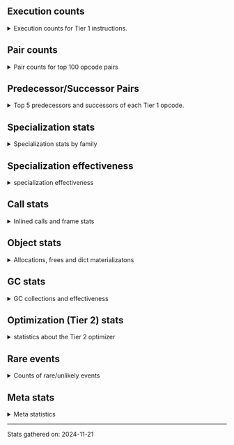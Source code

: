 ## Execution counts

<details>
<summary> Execution counts for Tier 1 instructions. </summary>


The "miss ratio" column shows the percentage of times the instruction
executed that it deoptimized. When this happens, the base unspecialized
instruction is not counted.

<table>
<thead>
<tr>
<th align="left">Name</th>
<th align="right">Base Count</th>
<th align="right">Head Count</th>
<th align="right">Change</th>
</tr>
</thead>
<tbody>
<tr>
<td align="left">BINARY_OP_ADD_INT</td>
<td align="right">19,200</td>
<td align="right">76,800</td>
<td align="right">300.0%</td>
</tr>
<tr>
<td align="left">JUMP_BACKWARD</td>
<td align="right">80,700</td>
<td align="right">194,620</td>
<td align="right">141.2%</td>
</tr>
<tr>
<td align="left">FOR_ITER</td>
<td align="right">288,180</td>
<td align="right">402,080</td>
<td align="right">39.5%</td>
</tr>
<tr>
<td align="left">JUMP_FORWARD</td>
<td align="right">2,476,860</td>
<td align="right">2,635,260</td>
<td align="right">6.4%</td>
</tr>
<tr>
<td align="left">CALL_METHOD_DESCRIPTOR_O</td>
<td align="right">5,529,680</td>
<td align="right">5,847,660</td>
<td align="right">5.8%</td>
</tr>
<tr>
<td align="left">CALL_BOUND_METHOD_EXACT_ARGS</td>
<td align="right">5,587,220</td>
<td align="right">5,905,200</td>
<td align="right">5.7%</td>
</tr>
<tr>
<td align="left">EXTENDED_ARG</td>
<td align="right">2,208,000</td>
<td align="right">2,308,800</td>
<td align="right">4.6%</td>
</tr>
<tr>
<td align="left">CALL_METHOD_DESCRIPTOR_FAST_WITH_KEYWORDS</td>
<td align="right">2,227,200</td>
<td align="right">2,328,000</td>
<td align="right">4.5%</td>
</tr>
<tr>
<td align="left">STORE_SUBSCR_DICT</td>
<td align="right">2,438,400</td>
<td align="right">2,539,200</td>
<td align="right">4.1%</td>
</tr>
<tr>
<td align="left">TO_BOOL_INT</td>
<td align="right">2,438,400</td>
<td align="right">2,539,200</td>
<td align="right">4.1%</td>
</tr>
<tr>
<td align="left">BUILD_TUPLE</td>
<td align="right">2,457,780</td>
<td align="right">2,558,580</td>
<td align="right">4.1%</td>
</tr>
<tr>
<td align="left">CALL_LEN</td>
<td align="right">4,992,000</td>
<td align="right">5,193,600</td>
<td align="right">4.0%</td>
</tr>
<tr>
<td align="left">CONTAINS_OP_DICT</td>
<td align="right">2,496,000</td>
<td align="right">2,596,800</td>
<td align="right">4.0%</td>
</tr>
<tr>
<td align="left">BINARY_OP</td>
<td align="right">5,070,300</td>
<td align="right">5,271,980</td>
<td align="right">4.0%</td>
</tr>
<tr>
<td align="left">TO_BOOL_ALWAYS_TRUE</td>
<td align="right">8,506,780</td>
<td align="right">8,824,480</td>
<td align="right">3.7%</td>
</tr>
<tr>
<td align="left">LOAD_ATTR_METHOD_LAZY_DICT</td>
<td align="right">8,620,820</td>
<td align="right">8,938,800</td>
<td align="right">3.7%</td>
</tr>
<tr>
<td align="left">LOAD_CONST</td>
<td align="right">5,529,740</td>
<td align="right">5,731,340</td>
<td align="right">3.6%</td>
</tr>
<tr>
<td align="left">LOAD_SMALL_INT</td>
<td align="right">8,716,860</td>
<td align="right">9,019,260</td>
<td align="right">3.5%</td>
</tr>
<tr>
<td align="left">LOAD_ATTR_INSTANCE_VALUE</td>
<td align="right">46,560,300</td>
<td align="right">48,103,460</td>
<td align="right">3.3%</td>
</tr>
<tr>
<td align="left">POP_TOP</td>
<td align="right">22,272,320</td>
<td align="right">22,928,780</td>
<td align="right">2.9%</td>
</tr>
<tr>
<td align="left">LOAD_GLOBAL_MODULE</td>
<td align="right">14,784,520</td>
<td align="right">15,203,300</td>
<td align="right">2.8%</td>
</tr>
<tr>
<td align="left">CALL_PY_EXACT_ARGS</td>
<td align="right">11,013,360</td>
<td align="right">11,317,440</td>
<td align="right">2.8%</td>
</tr>
<tr>
<td align="left">LOAD_FAST_LOAD_FAST</td>
<td align="right">5,760,300</td>
<td align="right">5,918,700</td>
<td align="right">2.7%</td>
</tr>
<tr>
<td align="left">RESUME_CHECK</td>
<td align="right">22,579,660</td>
<td align="right">23,200,040</td>
<td align="right">2.7%</td>
</tr>
<tr>
<td align="left">COMPARE_OP_INT</td>
<td align="right">11,653,700</td>
<td align="right">11,956,100</td>
<td align="right">2.6%</td>
</tr>
<tr>
<td align="left">CALL_BUILTIN_O</td>
<td align="right">8,006,400</td>
<td align="right">8,208,000</td>
<td align="right">2.5%</td>
</tr>
<tr>
<td align="left">LOAD_CONST_IMMORTAL</td>
<td align="right">22,330,240</td>
<td align="right">22,867,840</td>
<td align="right">2.4%</td>
</tr>
<tr>
<td align="left">POP_JUMP_IF_FALSE</td>
<td align="right">34,310,520</td>
<td align="right">35,132,500</td>
<td align="right">2.4%</td>
</tr>
<tr>
<td align="left">RETURN_VALUE</td>
<td align="right">27,706,060</td>
<td align="right">28,326,440</td>
<td align="right">2.2%</td>
</tr>
<tr>
<td align="left">LOAD_FAST</td>
<td align="right">137,916,000</td>
<td align="right">141,002,320</td>
<td align="right">2.2%</td>
</tr>
<tr>
<td align="left">PUSH_NULL</td>
<td align="right">6,106,020</td>
<td align="right">6,222,400</td>
<td align="right">1.9%</td>
</tr>
<tr>
<td align="left">LOAD_ATTR_METHOD_WITH_VALUES</td>
<td align="right">11,174,520</td>
<td align="right">11,376,120</td>
<td align="right">1.8%</td>
</tr>
<tr>
<td align="left">CALL_BUILTIN_FAST</td>
<td align="right">5,798,420</td>
<td align="right">5,899,220</td>
<td align="right">1.7%</td>
</tr>
<tr>
<td align="left">POP_JUMP_IF_TRUE</td>
<td align="right">5,798,460</td>
<td align="right">5,899,260</td>
<td align="right">1.7%</td>
</tr>
<tr>
<td align="left">LOAD_GLOBAL_BUILTIN</td>
<td align="right">24,576,060</td>
<td align="right">24,979,260</td>
<td align="right">1.6%</td>
</tr>
<tr>
<td align="left">STORE_FAST</td>
<td align="right">27,921,480</td>
<td align="right">28,281,480</td>
<td align="right">1.3%</td>
</tr>
<tr>
<td align="left">LOAD_ATTR_METHOD_NO_DICT</td>
<td align="right">8,006,520</td>
<td align="right">8,107,320</td>
<td align="right">1.3%</td>
</tr>
<tr>
<td align="left">TO_BOOL_BOOL</td>
<td align="right">8,985,680</td>
<td align="right">9,086,480</td>
<td align="right">1.1%</td>
</tr>
<tr>
<td align="left">ENTER_EXECUTOR</td>
<td align="right">2,745,600</td>
<td align="right">2,766,080</td>
<td align="right">0.7%</td>
</tr>
<tr>
<td align="left">TO_BOOL_NONE</td>
<td align="right">58,440</td>
<td align="right">58,800</td>
<td align="right">0.6%</td>
</tr>
<tr>
<td align="left">POP_JUMP_IF_NONE</td>
<td align="right">8,640,000</td>
<td align="right">8,640,000</td>
<td align="right">0.0%</td>
</tr>
<tr>
<td align="left">LOAD_ATTR_NONDESCRIPTOR_WITH_VALUES</td>
<td align="right">5,894,400</td>
<td align="right">5,894,400</td>
<td align="right">0.0%</td>
</tr>
<tr>
<td align="left">IS_OP</td>
<td align="right">5,702,460</td>
<td align="right">5,702,460</td>
<td align="right">0.0%</td>
</tr>
<tr>
<td align="left">CALL_METHOD_DESCRIPTOR_FAST</td>
<td align="right">5,664,000</td>
<td align="right">5,664,000</td>
<td align="right">0.0%</td>
</tr>
<tr>
<td align="left">CALL_METHOD_DESCRIPTOR_NOARGS</td>
<td align="right">3,129,660</td>
<td align="right">3,129,660</td>
<td align="right">0.0%</td>
</tr>
<tr>
<td align="left">CALL_PY_GENERAL</td>
<td align="right">3,033,660</td>
<td align="right">3,033,660</td>
<td align="right">0.0%</td>
</tr>
<tr>
<td align="left">CALL_TYPE_1</td>
<td align="right">2,841,600</td>
<td align="right">2,841,600</td>
<td align="right">0.0%</td>
</tr>
<tr>
<td align="left">NOP</td>
<td align="right">2,803,260</td>
<td align="right">2,803,260</td>
<td align="right">0.0%</td>
</tr>
<tr>
<td align="left">CALL_BOUND_METHOD_GENERAL</td>
<td align="right">2,764,800</td>
<td align="right">2,764,800</td>
<td align="right">0.0%</td>
</tr>
<tr>
<td align="left">STORE_ATTR_INSTANCE_VALUE</td>
<td align="right">864,000</td>
<td align="right">864,000</td>
<td align="right">0.0%</td>
</tr>
<tr>
<td align="left">LOAD_ATTR</td>
<td align="right">403,960</td>
<td align="right">403,960</td>
<td align="right">0.0%</td>
</tr>
<tr>
<td align="left">CALL_NON_PY_GENERAL</td>
<td align="right">365,100</td>
<td align="right">365,100</td>
<td align="right">0.0%</td>
</tr>
<tr>
<td align="left">GET_ITER</td>
<td align="right">327,420</td>
<td align="right">327,420</td>
<td align="right">0.0%</td>
</tr>
<tr>
<td align="left">COMPARE_OP</td>
<td align="right">299,160</td>
<td align="right">299,160</td>
<td align="right">0.0%</td>
</tr>
<tr>
<td align="left">COPY</td>
<td align="right">249,600</td>
<td align="right">249,600</td>
<td align="right">0.0%</td>
</tr>
<tr>
<td align="left">LOAD_ATTR_MODULE</td>
<td align="right">192,300</td>
<td align="right">192,300</td>
<td align="right">0.0%</td>
</tr>
<tr>
<td align="left">STORE_FAST_STORE_FAST</td>
<td align="right">192,060</td>
<td align="right">192,060</td>
<td align="right">0.0%</td>
</tr>
<tr>
<td align="left">UNPACK_SEQUENCE_TWO_TUPLE</td>
<td align="right">192,060</td>
<td align="right">192,060</td>
<td align="right">0.0%</td>
</tr>
<tr>
<td align="left">SWAP</td>
<td align="right">192,000</td>
<td align="right">192,000</td>
<td align="right">0.0%</td>
</tr>
<tr>
<td align="left">CALL_BUILTIN_CLASS</td>
<td align="right">153,660</td>
<td align="right">153,660</td>
<td align="right">0.0%</td>
</tr>
<tr>
<td align="left">POP_JUMP_IF_NOT_NONE</td>
<td align="right">115,260</td>
<td align="right">115,260</td>
<td align="right">0.0%</td>
</tr>
<tr>
<td align="left">CALL_ISINSTANCE</td>
<td align="right">115,200</td>
<td align="right">115,200</td>
<td align="right">0.0%</td>
</tr>
<tr>
<td align="left">CALL_KW_NON_PY</td>
<td align="right">96,000</td>
<td align="right">96,000</td>
<td align="right">0.0%</td>
</tr>
<tr>
<td align="left">FOR_ITER_TUPLE</td>
<td align="right">80,640</td>
<td align="right">80,640</td>
<td align="right">0.0%</td>
</tr>
<tr>
<td align="left">BINARY_SUBSCR_TUPLE_INT</td>
<td align="right">76,860</td>
<td align="right">76,860</td>
<td align="right">0.0%</td>
</tr>
<tr>
<td align="left">INTERPRETER_EXIT</td>
<td align="right">76,800</td>
<td align="right">76,800</td>
<td align="right">0.0%</td>
</tr>
<tr>
<td align="left">BUILD_MAP</td>
<td align="right">76,800</td>
<td align="right">76,800</td>
<td align="right">0.0%</td>
</tr>
<tr>
<td align="left">EXIT_INIT_CHECK</td>
<td align="right">57,600</td>
<td align="right">57,600</td>
<td align="right">0.0%</td>
</tr>
<tr>
<td align="left">CALL_ALLOC_AND_ENTER_INIT</td>
<td align="right">57,600</td>
<td align="right">57,600</td>
<td align="right">0.0%</td>
</tr>
<tr>
<td align="left">CALL_KW_PY</td>
<td align="right">57,600</td>
<td align="right">57,600</td>
<td align="right">0.0%</td>
</tr>
<tr>
<td align="left">TO_BOOL</td>
<td align="right">38,540</td>
<td align="right">38,540</td>
<td align="right">0.0%</td>
</tr>
<tr>
<td align="left">BINARY_SUBSCR_LIST_INT</td>
<td align="right">38,400</td>
<td align="right">38,400</td>
<td align="right">0.0%</td>
</tr>
<tr>
<td align="left">COMPARE_OP_STR</td>
<td align="right">38,400</td>
<td align="right">38,400</td>
<td align="right">0.0%</td>
</tr>
<tr>
<td align="left">FOR_ITER_LIST</td>
<td align="right">38,400</td>
<td align="right">38,400</td>
<td align="right">0.0%</td>
</tr>
<tr>
<td align="left">CALL_FUNCTION_EX</td>
<td align="right">19,320</td>
<td align="right">19,320</td>
<td align="right">0.0%</td>
</tr>
<tr>
<td align="left">CONTAINS_OP</td>
<td align="right">19,240</td>
<td align="right">19,240</td>
<td align="right">0.0%</td>
</tr>
<tr>
<td align="left">BINARY_SUBSCR_DICT</td>
<td align="right">19,200</td>
<td align="right">19,200</td>
<td align="right">0.0%</td>
</tr>
<tr>
<td align="left">FOR_ITER_RANGE</td>
<td align="right">1,020</td>
<td align="right">1,020</td>
<td align="right">0.0%</td>
</tr>
<tr>
<td align="left">CALL</td>
<td align="right">260</td>
<td align="right">260</td>
<td align="right">0.0%</td>
</tr>
<tr>
<td align="left">LOAD_GLOBAL</td>
<td align="right">180</td>
<td align="right">180</td>
<td align="right">0.0%</td>
</tr>
<tr>
<td align="left">LOAD_DEREF</td>
<td align="right">120</td>
<td align="right">120</td>
<td align="right">0.0%</td>
</tr>
<tr>
<td align="left">MAKE_FUNCTION</td>
<td align="right">60</td>
<td align="right">60</td>
<td align="right">0.0%</td>
</tr>
<tr>
<td align="left">BUILD_LIST</td>
<td align="right">60</td>
<td align="right">60</td>
<td align="right">0.0%</td>
</tr>
<tr>
<td align="left">CALL_INTRINSIC_1</td>
<td align="right">60</td>
<td align="right">60</td>
<td align="right">0.0%</td>
</tr>
<tr>
<td align="left">COPY_FREE_VARS</td>
<td align="right">60</td>
<td align="right">60</td>
<td align="right">0.0%</td>
</tr>
<tr>
<td align="left">LIST_EXTEND</td>
<td align="right">60</td>
<td align="right">60</td>
<td align="right">0.0%</td>
</tr>
<tr>
<td align="left">MAKE_CELL</td>
<td align="right">60</td>
<td align="right">60</td>
<td align="right">0.0%</td>
</tr>
<tr>
<td align="left">SET_FUNCTION_ATTRIBUTE</td>
<td align="right">60</td>
<td align="right">60</td>
<td align="right">0.0%</td>
</tr>
<tr>
<td align="left">STORE_DEREF</td>
<td align="right">60</td>
<td align="right">60</td>
<td align="right">0.0%</td>
</tr>
<tr>
<td align="left">BINARY_OP_SUBTRACT_FLOAT</td>
<td align="right">60</td>
<td align="right">60</td>
<td align="right">0.0%</td>
</tr>
<tr>
<td align="left">BINARY_SUBSCR</td>
<td align="right">20</td>
<td align="right">20</td>
<td align="right">0.0%</td>
</tr>
<tr>
<td align="left">UNPACK_SEQUENCE</td>
<td align="right">20</td>
<td align="right">20</td>
<td align="right">0.0%</td>
</tr>
</tbody>
</table>


</details>

## Pair counts

<details>
<summary> Pair counts for top 100 opcode pairs </summary>


Pairs of specialized operations that deoptimize and are then followed by
the corresponding unspecialized instruction are not counted as pairs.

Not included in comparative output.


</details>

## Predecessor/Successor Pairs

<details>
<summary> Top 5 predecessors and successors of each Tier 1 opcode. </summary>


This does not include the unspecialized instructions that occur after a
specialized instruction deoptimizes.

Not included in comparative output.


</details>

## Specialization stats

<details>
<summary> Specialization stats by family </summary>

### BINARY_OP

<details>
<summary> specialization stats for BINARY_OP family </summary>

<table>
<thead>
<tr>
<th align="left">Kind</th>
<th align="right">Base Count</th>
<th align="right">Base Ratio</th>
<th align="right">Head Count</th>
<th align="right">Head Ratio</th>
<th align="right">Change</th>
</tr>
</thead>
<tbody>
<tr>
<td align="left">
deferred
<details>
<summary>ⓘ</summary>

Lists the number of "deferred" (i.e. not specialized) instructions executed.
</details>
</td>
<td align="right">5,068,820</td>
<td align="right">98.5%</td>
<td align="right">5,270,420</td>
<td align="right">98.5%</td>
<td align="right">4.0%</td>
</tr>
<tr>
<td align="left">
hit
<details>
<summary>ⓘ</summary>

Specialized instructions that complete.
</details>
</td>
<td align="right">76,860</td>
<td align="right">1.5%</td>
<td align="right">76,860</td>
<td align="right">1.4%</td>
<td align="right">0.0%</td>
</tr>
</tbody>
</table>

<table>
<thead>
<tr>
<th align="left">Success</th>
<th align="right">Base Count</th>
<th align="right">Base Ratio</th>
<th align="right">Head Count</th>
<th align="right">Head Ratio</th>
<th align="right">Change</th>
</tr>
</thead>
<tbody>
<tr>
<td align="left">Failure</td>
<td align="right">1,460</td>
<td align="right">100.0%</td>
<td align="right">1,540</td>
<td align="right">100.0%</td>
<td align="right">5.5%</td>
</tr>
<tr>
<td align="left">Success</td>
<td align="right">0</td>
<td align="right">0.0%</td>
<td align="right">0</td>
<td align="right">0.0%</td>
<td align="right"></td>
</tr>
</tbody>
</table>

<table>
<thead>
<tr>
<th align="left">Failure kind</th>
<th align="right">Base Count</th>
<th align="right">Base Ratio</th>
<th align="right">Head Count</th>
<th align="right">Head Ratio</th>
<th align="right">Change</th>
</tr>
</thead>
<tbody>
<tr>
<td align="left">add other</td>
<td align="right">1,420</td>
<td align="right">97.3%</td>
<td align="right">1,500</td>
<td align="right">97.4%</td>
<td align="right">5.6%</td>
</tr>
<tr>
<td align="left">rshift</td>
<td align="right">40</td>
<td align="right">2.7%</td>
<td align="right">40</td>
<td align="right">2.6%</td>
<td align="right">0.0%</td>
</tr>
</tbody>
</table>


</details>

### BINARY_SUBSCR

<details>
<summary> specialization stats for BINARY_SUBSCR family </summary>

<table>
<thead>
<tr>
<th align="left">Kind</th>
<th align="right">Base Count</th>
<th align="right">Base Ratio</th>
<th align="right">Head Count</th>
<th align="right">Head Ratio</th>
<th align="right">Change</th>
</tr>
</thead>
<tbody>
<tr>
<td align="left">
hit
<details>
<summary>ⓘ</summary>

Specialized instructions that complete.
</details>
</td>
<td align="right">1,363,260</td>
<td align="right">100.0%</td>
<td align="right">1,363,260</td>
<td align="right">100.0%</td>
<td align="right">0.0%</td>
</tr>
</tbody>
</table>

<table>
<thead>
<tr>
<th align="left">Success</th>
<th align="right">Base Count</th>
<th align="right">Base Ratio</th>
<th align="right">Head Count</th>
<th align="right">Head Ratio</th>
<th align="right">Change</th>
</tr>
</thead>
<tbody>
<tr>
<td align="left">Success</td>
<td align="right">20</td>
<td align="right">100.0%</td>
<td align="right">20</td>
<td align="right">100.0%</td>
<td align="right">0.0%</td>
</tr>
<tr>
<td align="left">Failure</td>
<td align="right">0</td>
<td align="right">0.0%</td>
<td align="right">0</td>
<td align="right">0.0%</td>
<td align="right"></td>
</tr>
</tbody>
</table>


</details>

### CALL

<details>
<summary> specialization stats for CALL family </summary>

<table>
<thead>
<tr>
<th align="left">Kind</th>
<th align="right">Base Count</th>
<th align="right">Base Ratio</th>
<th align="right">Head Count</th>
<th align="right">Head Ratio</th>
<th align="right">Change</th>
</tr>
</thead>
<tbody>
<tr>
<td align="left">
miss
<details>
<summary>ⓘ</summary>

Specialized instructions that deopt.
</details>
</td>
<td align="right">610,560</td>
<td align="right">0.6%</td>
<td align="right">699,600</td>
<td align="right">0.7%</td>
<td align="right">14.6%</td>
</tr>
<tr>
<td align="left">
hit
<details>
<summary>ⓘ</summary>

Specialized instructions that complete.
</details>
</td>
<td align="right">105,769,380</td>
<td align="right">99.4%</td>
<td align="right">105,682,020</td>
<td align="right">99.3%</td>
<td align="right">-0.1%</td>
</tr>
</tbody>
</table>

<table>
<thead>
<tr>
<th align="left">Success</th>
<th align="right">Base Count</th>
<th align="right">Base Ratio</th>
<th align="right">Head Count</th>
<th align="right">Head Ratio</th>
<th align="right">Change</th>
</tr>
</thead>
<tbody>
<tr>
<td align="left">Success</td>
<td align="right">11,780</td>
<td align="right">100.0%</td>
<td align="right">13,460</td>
<td align="right">100.0%</td>
<td align="right">14.3%</td>
</tr>
<tr>
<td align="left">Failure</td>
<td align="right">0</td>
<td align="right">0.0%</td>
<td align="right">0</td>
<td align="right">0.0%</td>
<td align="right"></td>
</tr>
</tbody>
</table>


</details>

### COMPARE_OP

<details>
<summary> specialization stats for COMPARE_OP family </summary>

<table>
<thead>
<tr>
<th align="left">Kind</th>
<th align="right">Base Count</th>
<th align="right">Base Ratio</th>
<th align="right">Head Count</th>
<th align="right">Head Ratio</th>
<th align="right">Change</th>
</tr>
</thead>
<tbody>
<tr>
<td align="left">
deferred
<details>
<summary>ⓘ</summary>

Lists the number of "deferred" (i.e. not specialized) instructions executed.
</details>
</td>
<td align="right">291,840</td>
<td align="right">1.4%</td>
<td align="right">291,840</td>
<td align="right">1.4%</td>
<td align="right">0.0%</td>
</tr>
<tr>
<td align="left">
hit
<details>
<summary>ⓘ</summary>

Specialized instructions that complete.
</details>
</td>
<td align="right">20,859,360</td>
<td align="right">97.8%</td>
<td align="right">20,859,360</td>
<td align="right">97.8%</td>
<td align="right">0.0%</td>
</tr>
<tr>
<td align="left">
miss
<details>
<summary>ⓘ</summary>

Specialized instructions that deopt.
</details>
</td>
<td align="right">163,920</td>
<td align="right">0.8%</td>
<td align="right">163,920</td>
<td align="right">0.8%</td>
<td align="right">0.0%</td>
</tr>
</tbody>
</table>

<table>
<thead>
<tr>
<th align="left">Success</th>
<th align="right">Base Count</th>
<th align="right">Base Ratio</th>
<th align="right">Head Count</th>
<th align="right">Head Ratio</th>
<th align="right">Change</th>
</tr>
</thead>
<tbody>
<tr>
<td align="left">Success</td>
<td align="right">3,120</td>
<td align="right">29.9%</td>
<td align="right">3,120</td>
<td align="right">29.9%</td>
<td align="right">0.0%</td>
</tr>
<tr>
<td align="left">Failure</td>
<td align="right">7,320</td>
<td align="right">70.1%</td>
<td align="right">7,320</td>
<td align="right">70.1%</td>
<td align="right">0.0%</td>
</tr>
</tbody>
</table>

<table>
<thead>
<tr>
<th align="left">Failure kind</th>
<th align="right">Base Count</th>
<th align="right">Base Ratio</th>
<th align="right">Head Count</th>
<th align="right">Head Ratio</th>
<th align="right">Change</th>
</tr>
</thead>
<tbody>
<tr>
<td align="left">big int</td>
<td align="right">7,320</td>
<td align="right">100.0%</td>
<td align="right">7,320</td>
<td align="right">100.0%</td>
<td align="right">0.0%</td>
</tr>
</tbody>
</table>


</details>

### CONTAINS_OP

<details>
<summary> specialization stats for CONTAINS_OP family </summary>

<table>
<thead>
<tr>
<th align="left">Kind</th>
<th align="right">Base Count</th>
<th align="right">Base Ratio</th>
<th align="right">Head Count</th>
<th align="right">Head Ratio</th>
<th align="right">Change</th>
</tr>
</thead>
<tbody>
<tr>
<td align="left">
deferred
<details>
<summary>ⓘ</summary>

Lists the number of "deferred" (i.e. not specialized) instructions executed.
</details>
</td>
<td align="right">19,200</td>
<td align="right">0.5%</td>
<td align="right">19,200</td>
<td align="right">0.5%</td>
<td align="right">0.0%</td>
</tr>
<tr>
<td align="left">
hit
<details>
<summary>ⓘ</summary>

Specialized instructions that complete.
</details>
</td>
<td align="right">3,840,000</td>
<td align="right">99.5%</td>
<td align="right">3,840,000</td>
<td align="right">99.5%</td>
<td align="right">0.0%</td>
</tr>
</tbody>
</table>

<table>
<thead>
<tr>
<th align="left">Success</th>
<th align="right">Base Count</th>
<th align="right">Base Ratio</th>
<th align="right">Head Count</th>
<th align="right">Head Ratio</th>
<th align="right">Change</th>
</tr>
</thead>
<tbody>
<tr>
<td align="left">Success</td>
<td align="right">0</td>
<td align="right">0.0%</td>
<td align="right">0</td>
<td align="right">0.0%</td>
<td align="right"></td>
</tr>
<tr>
<td align="left">Failure</td>
<td align="right">40</td>
<td align="right">100.0%</td>
<td align="right">40</td>
<td align="right">100.0%</td>
<td align="right">0.0%</td>
</tr>
</tbody>
</table>

<table>
<thead>
<tr>
<th align="left">Failure kind</th>
<th align="right">Base Count</th>
<th align="right">Base Ratio</th>
<th align="right">Head Count</th>
<th align="right">Head Ratio</th>
<th align="right">Change</th>
</tr>
</thead>
<tbody>
<tr>
<td align="left">list</td>
<td align="right">40</td>
<td align="right">100.0%</td>
<td align="right">40</td>
<td align="right">100.0%</td>
<td align="right">0.0%</td>
</tr>
</tbody>
</table>


</details>

### FOR_ITER

<details>
<summary> specialization stats for FOR_ITER family </summary>

<table>
<thead>
<tr>
<th align="left">Kind</th>
<th align="right">Base Count</th>
<th align="right">Base Ratio</th>
<th align="right">Head Count</th>
<th align="right">Head Ratio</th>
<th align="right">Change</th>
</tr>
</thead>
<tbody>
<tr>
<td align="left">
deferred
<details>
<summary>ⓘ</summary>

Lists the number of "deferred" (i.e. not specialized) instructions executed.
</details>
</td>
<td align="right">288,060</td>
<td align="right">70.6%</td>
<td align="right">401,960</td>
<td align="right">77.0%</td>
<td align="right">39.5%</td>
</tr>
<tr>
<td align="left">
hit
<details>
<summary>ⓘ</summary>

Specialized instructions that complete.
</details>
</td>
<td align="right">120,060</td>
<td align="right">29.4%</td>
<td align="right">120,060</td>
<td align="right">23.0%</td>
<td align="right">0.0%</td>
</tr>
</tbody>
</table>

<table>
<thead>
<tr>
<th align="left">Success</th>
<th align="right">Base Count</th>
<th align="right">Base Ratio</th>
<th align="right">Head Count</th>
<th align="right">Head Ratio</th>
<th align="right">Change</th>
</tr>
</thead>
<tbody>
<tr>
<td align="left">Success</td>
<td align="right">0</td>
<td align="right">0.0%</td>
<td align="right">0</td>
<td align="right">0.0%</td>
<td align="right"></td>
</tr>
<tr>
<td align="left">Failure</td>
<td align="right">120</td>
<td align="right">100.0%</td>
<td align="right">120</td>
<td align="right">100.0%</td>
<td align="right">0.0%</td>
</tr>
</tbody>
</table>

<table>
<thead>
<tr>
<th align="left">Failure kind</th>
<th align="right">Base Count</th>
<th align="right">Base Ratio</th>
<th align="right">Head Count</th>
<th align="right">Head Ratio</th>
<th align="right">Change</th>
</tr>
</thead>
<tbody>
<tr>
<td align="left">itertools</td>
<td align="right">80</td>
<td align="right">66.7%</td>
<td align="right">80</td>
<td align="right">66.7%</td>
<td align="right">0.0%</td>
</tr>
<tr>
<td align="left">enumerate</td>
<td align="right">40</td>
<td align="right">33.3%</td>
<td align="right">40</td>
<td align="right">33.3%</td>
<td align="right">0.0%</td>
</tr>
</tbody>
</table>


</details>

### LOAD_ATTR

<details>
<summary> specialization stats for LOAD_ATTR family </summary>

<table>
<thead>
<tr>
<th align="left">Kind</th>
<th align="right">Base Count</th>
<th align="right">Base Ratio</th>
<th align="right">Head Count</th>
<th align="right">Head Ratio</th>
<th align="right">Change</th>
</tr>
</thead>
<tbody>
<tr>
<td align="left">
deferred
<details>
<summary>ⓘ</summary>

Lists the number of "deferred" (i.e. not specialized) instructions executed.
</details>
</td>
<td align="right">403,320</td>
<td align="right">0.3%</td>
<td align="right">403,320</td>
<td align="right">0.3%</td>
<td align="right">0.0%</td>
</tr>
<tr>
<td align="left">
hit
<details>
<summary>ⓘ</summary>

Specialized instructions that complete.
</details>
</td>
<td align="right">144,519,180</td>
<td align="right">99.7%</td>
<td align="right">144,519,180</td>
<td align="right">99.7%</td>
<td align="right">0.0%</td>
</tr>
</tbody>
</table>

<table>
<thead>
<tr>
<th align="left">Success</th>
<th align="right">Base Count</th>
<th align="right">Base Ratio</th>
<th align="right">Head Count</th>
<th align="right">Head Ratio</th>
<th align="right">Change</th>
</tr>
</thead>
<tbody>
<tr>
<td align="left">Success</td>
<td align="right">260</td>
<td align="right">40.6%</td>
<td align="right">260</td>
<td align="right">40.6%</td>
<td align="right">0.0%</td>
</tr>
<tr>
<td align="left">Failure</td>
<td align="right">380</td>
<td align="right">59.4%</td>
<td align="right">380</td>
<td align="right">59.4%</td>
<td align="right">0.0%</td>
</tr>
</tbody>
</table>

<table>
<thead>
<tr>
<th align="left">Failure kind</th>
<th align="right">Base Count</th>
<th align="right">Base Ratio</th>
<th align="right">Head Count</th>
<th align="right">Head Ratio</th>
<th align="right">Change</th>
</tr>
</thead>
<tbody>
<tr>
<td align="left">method</td>
<td align="right">360</td>
<td align="right">94.7%</td>
<td align="right">360</td>
<td align="right">94.7%</td>
<td align="right">0.0%</td>
</tr>
</tbody>
</table>


</details>

### LOAD_GLOBAL

<details>
<summary> specialization stats for LOAD_GLOBAL family </summary>

<table>
<thead>
<tr>
<th align="left">Kind</th>
<th align="right">Base Count</th>
<th align="right">Base Ratio</th>
<th align="right">Head Count</th>
<th align="right">Head Ratio</th>
<th align="right">Change</th>
</tr>
</thead>
<tbody>
<tr>
<td align="left">
hit
<details>
<summary>ⓘ</summary>

Specialized instructions that complete.
</details>
</td>
<td align="right">39,360,580</td>
<td align="right">100.0%</td>
<td align="right">40,182,560</td>
<td align="right">100.0%</td>
<td align="right">2.1%</td>
</tr>
</tbody>
</table>

<table>
<thead>
<tr>
<th align="left">Success</th>
<th align="right">Base Count</th>
<th align="right">Base Ratio</th>
<th align="right">Head Count</th>
<th align="right">Head Ratio</th>
<th align="right">Change</th>
</tr>
</thead>
<tbody>
<tr>
<td align="left">Success</td>
<td align="right">180</td>
<td align="right">100.0%</td>
<td align="right">180</td>
<td align="right">100.0%</td>
<td align="right">0.0%</td>
</tr>
<tr>
<td align="left">Failure</td>
<td align="right">0</td>
<td align="right">0.0%</td>
<td align="right">0</td>
<td align="right">0.0%</td>
<td align="right"></td>
</tr>
</tbody>
</table>


</details>

### STORE_ATTR

<details>
<summary> specialization stats for STORE_ATTR family </summary>

<table>
<thead>
<tr>
<th align="left">Kind</th>
<th align="right">Base Count</th>
<th align="right">Base Ratio</th>
<th align="right">Head Count</th>
<th align="right">Head Ratio</th>
<th align="right">Change</th>
</tr>
</thead>
<tbody>
<tr>
<td align="left">
hit
<details>
<summary>ⓘ</summary>

Specialized instructions that complete.
</details>
</td>
<td align="right">864,000</td>
<td align="right">100.0%</td>
<td align="right">864,000</td>
<td align="right">100.0%</td>
<td align="right">0.0%</td>
</tr>
</tbody>
</table>


</details>

### STORE_SUBSCR

<details>
<summary> specialization stats for STORE_SUBSCR family </summary>

<table>
<thead>
<tr>
<th align="left">Kind</th>
<th align="right">Base Count</th>
<th align="right">Base Ratio</th>
<th align="right">Head Count</th>
<th align="right">Head Ratio</th>
<th align="right">Change</th>
</tr>
</thead>
<tbody>
<tr>
<td align="left">
hit
<details>
<summary>ⓘ</summary>

Specialized instructions that complete.
</details>
</td>
<td align="right">3,782,400</td>
<td align="right">100.0%</td>
<td align="right">3,782,400</td>
<td align="right">100.0%</td>
<td align="right">0.0%</td>
</tr>
</tbody>
</table>


</details>

### TO_BOOL

<details>
<summary> specialization stats for TO_BOOL family </summary>

<table>
<thead>
<tr>
<th align="left">Kind</th>
<th align="right">Base Count</th>
<th align="right">Base Ratio</th>
<th align="right">Head Count</th>
<th align="right">Head Ratio</th>
<th align="right">Change</th>
</tr>
</thead>
<tbody>
<tr>
<td align="left">
miss
<details>
<summary>ⓘ</summary>

Specialized instructions that deopt.
</details>
</td>
<td align="right">106,160</td>
<td align="right">0.5%</td>
<td align="right">110,080</td>
<td align="right">0.5%</td>
<td align="right">3.7%</td>
</tr>
<tr>
<td align="left">
hit
<details>
<summary>ⓘ</summary>

Specialized instructions that complete.
</details>
</td>
<td align="right">21,663,100</td>
<td align="right">99.3%</td>
<td align="right">21,661,340</td>
<td align="right">99.3%</td>
<td align="right">-0.0%</td>
</tr>
<tr>
<td align="left">
deferred
<details>
<summary>ⓘ</summary>

Lists the number of "deferred" (i.e. not specialized) instructions executed.
</details>
</td>
<td align="right">38,460</td>
<td align="right">0.2%</td>
<td align="right">38,460</td>
<td align="right">0.2%</td>
<td align="right">0.0%</td>
</tr>
</tbody>
</table>

<table>
<thead>
<tr>
<th align="left">Success</th>
<th align="right">Base Count</th>
<th align="right">Base Ratio</th>
<th align="right">Head Count</th>
<th align="right">Head Ratio</th>
<th align="right">Change</th>
</tr>
</thead>
<tbody>
<tr>
<td align="left">Success</td>
<td align="right">2,020</td>
<td align="right">97.1%</td>
<td align="right">2,100</td>
<td align="right">97.2%</td>
<td align="right">4.0%</td>
</tr>
<tr>
<td align="left">Failure</td>
<td align="right">60</td>
<td align="right">2.9%</td>
<td align="right">60</td>
<td align="right">2.8%</td>
<td align="right">0.0%</td>
</tr>
</tbody>
</table>

<table>
<thead>
<tr>
<th align="left">Failure kind</th>
<th align="right">Base Count</th>
<th align="right">Base Ratio</th>
<th align="right">Head Count</th>
<th align="right">Head Ratio</th>
<th align="right">Change</th>
</tr>
</thead>
<tbody>
<tr>
<td align="left">tuple</td>
<td align="right">40</td>
<td align="right">66.7%</td>
<td align="right">40</td>
<td align="right">66.7%</td>
<td align="right">0.0%</td>
</tr>
<tr>
<td align="left">sequence</td>
<td align="right">20</td>
<td align="right">33.3%</td>
<td align="right">20</td>
<td align="right">33.3%</td>
<td align="right">0.0%</td>
</tr>
</tbody>
</table>


</details>

### UNPACK_SEQUENCE

<details>
<summary> specialization stats for UNPACK_SEQUENCE family </summary>

<table>
<thead>
<tr>
<th align="left">Kind</th>
<th align="right">Base Count</th>
<th align="right">Base Ratio</th>
<th align="right">Head Count</th>
<th align="right">Head Ratio</th>
<th align="right">Change</th>
</tr>
</thead>
<tbody>
<tr>
<td align="left">
hit
<details>
<summary>ⓘ</summary>

Specialized instructions that complete.
</details>
</td>
<td align="right">3,168,060</td>
<td align="right">100.0%</td>
<td align="right">3,168,060</td>
<td align="right">100.0%</td>
<td align="right">0.0%</td>
</tr>
</tbody>
</table>

<table>
<thead>
<tr>
<th align="left">Success</th>
<th align="right">Base Count</th>
<th align="right">Base Ratio</th>
<th align="right">Head Count</th>
<th align="right">Head Ratio</th>
<th align="right">Change</th>
</tr>
</thead>
<tbody>
<tr>
<td align="left">Success</td>
<td align="right">20</td>
<td align="right">100.0%</td>
<td align="right">20</td>
<td align="right">100.0%</td>
<td align="right">0.0%</td>
</tr>
<tr>
<td align="left">Failure</td>
<td align="right">0</td>
<td align="right">0.0%</td>
<td align="right">0</td>
<td align="right">0.0%</td>
<td align="right"></td>
</tr>
</tbody>
</table>


</details>


</details>

## Specialization effectiveness

<details>
<summary> specialization effectiveness </summary>


All entries are execution counts. Should add up to the total number of
Tier 1 instructions executed.

<table>
<thead>
<tr>
<th align="left">Instructions</th>
<th align="right">Base Count</th>
<th align="right">Base Ratio</th>
<th align="right">Head Count</th>
<th align="right">Head Ratio</th>
<th align="right">Change</th>
</tr>
</thead>
<tbody>
<tr>
<td align="left">
Specialized misses
<details>
<summary>ⓘ</summary>

Specialized instructions, e.g. `LOAD_ATTR_MODULE` that deopt.
</details>
</td>
<td align="right">880,660</td>
<td align="right">0.2%</td>
<td align="right">973,620</td>
<td align="right">0.2%</td>
<td align="right">10.6%</td>
</tr>
<tr>
<td align="left">
Not specialized
<details>
<summary>ⓘ</summary>

Instructions that could be specialized but aren't, e.g. `LOAD_ATTR`, `BINARY_SLICE`.
</details>
</td>
<td align="right">6,119,860</td>
<td align="right">1.1%</td>
<td align="right">6,435,440</td>
<td align="right">1.1%</td>
<td align="right">5.2%</td>
</tr>
<tr>
<td align="left">
Specialized hits
<details>
<summary>ⓘ</summary>

Specialized instructions, e.g. `LOAD_ATTR_MODULE` that complete.
</details>
</td>
<td align="right">263,217,480</td>
<td align="right">45.3%</td>
<td align="right">269,894,120</td>
<td align="right">45.4%</td>
<td align="right">2.5%</td>
</tr>
<tr>
<td align="left">
Basic
<details>
<summary>ⓘ</summary>

Instructions that are not and cannot be specialized, e.g. `LOAD_FAST`.
</details>
</td>
<td align="right">310,459,880</td>
<td align="right">53.5%</td>
<td align="right">317,379,000</td>
<td align="right">53.4%</td>
<td align="right">2.2%</td>
</tr>
</tbody>
</table>

### Deferred by instruction

<details>
<summary> Breakdown of deferred (not specialized) instruction counts by family </summary>

<table>
<thead>
<tr>
<th align="left">Name</th>
<th align="right">Base Count</th>
<th align="right">Base Ratio</th>
<th align="right">Head Count</th>
<th align="right">Head Ratio</th>
<th align="right">Change</th>
</tr>
</thead>
<tbody>
<tr>
<td align="left">FOR_ITER</td>
<td align="right">288,060</td>
<td align="right">4.7%</td>
<td align="right">401,960</td>
<td align="right">6.3%</td>
<td align="right">39.5%</td>
</tr>
<tr>
<td align="left">BINARY_OP</td>
<td align="right">5,068,820</td>
<td align="right">83.0%</td>
<td align="right">5,270,420</td>
<td align="right">82.0%</td>
<td align="right">4.0%</td>
</tr>
<tr>
<td align="left">LOAD_ATTR</td>
<td align="right">403,320</td>
<td align="right">6.6%</td>
<td align="right">403,320</td>
<td align="right">6.3%</td>
<td align="right">0.0%</td>
</tr>
<tr>
<td align="left">COMPARE_OP</td>
<td align="right">291,840</td>
<td align="right">4.8%</td>
<td align="right">291,840</td>
<td align="right">4.5%</td>
<td align="right">0.0%</td>
</tr>
<tr>
<td align="left">TO_BOOL</td>
<td align="right">38,460</td>
<td align="right">0.6%</td>
<td align="right">38,460</td>
<td align="right">0.6%</td>
<td align="right">0.0%</td>
</tr>
<tr>
<td align="left">CONTAINS_OP</td>
<td align="right">19,200</td>
<td align="right">0.3%</td>
<td align="right">19,200</td>
<td align="right">0.3%</td>
<td align="right">0.0%</td>
</tr>
<tr>
<td align="left">BINARY_SLICE</td>
<td align="right">0</td>
<td align="right">0.0%</td>
<td align="right">0</td>
<td align="right">0.0%</td>
<td align="right"></td>
</tr>
<tr>
<td align="left">STORE_SLICE</td>
<td align="right">0</td>
<td align="right">0.0%</td>
<td align="right">0</td>
<td align="right">0.0%</td>
<td align="right"></td>
</tr>
<tr>
<td align="left">CACHE</td>
<td align="right">0</td>
<td align="right">0.0%</td>
<td align="right">0</td>
<td align="right">0.0%</td>
<td align="right"></td>
</tr>
<tr>
<td align="left">BINARY_SUBSCR</td>
<td align="right">0</td>
<td align="right">0.0%</td>
<td align="right">0</td>
<td align="right">0.0%</td>
<td align="right"></td>
</tr>
</tbody>
</table>


</details>

### Misses by instruction

<details>
<summary> Breakdown of misses (specialized deopts) instruction counts by family </summary>

<table>
<thead>
<tr>
<th align="left">Name</th>
<th align="right">Base Count</th>
<th align="right">Base Ratio</th>
<th align="right">Head Count</th>
<th align="right">Head Ratio</th>
<th align="right">Change</th>
</tr>
</thead>
<tbody>
<tr>
<td align="left">CALL_PY_EXACT_ARGS</td>
<td align="right">610,560</td>
<td align="right">69.3%</td>
<td align="right">699,600</td>
<td align="right">71.9%</td>
<td align="right">14.6%</td>
</tr>
<tr>
<td align="left">TO_BOOL_NONE</td>
<td align="right">53,000</td>
<td align="right">6.0%</td>
<td align="right">55,120</td>
<td align="right">5.7%</td>
<td align="right">4.0%</td>
</tr>
<tr>
<td align="left">TO_BOOL_ALWAYS_TRUE</td>
<td align="right">53,160</td>
<td align="right">6.0%</td>
<td align="right">54,960</td>
<td align="right">5.6%</td>
<td align="right">3.4%</td>
</tr>
<tr>
<td align="left">COMPARE_OP_INT</td>
<td align="right">163,920</td>
<td align="right">18.6%</td>
<td align="right">163,920</td>
<td align="right">16.8%</td>
<td align="right">0.0%</td>
</tr>
<tr>
<td align="left">RESUME</td>
<td align="right">20</td>
<td align="right">0.0%</td>
<td align="right">20</td>
<td align="right">0.0%</td>
<td align="right">0.0%</td>
</tr>
<tr>
<td align="left">RESUME_CHECK</td>
<td align="right">20</td>
<td align="right">0.0%</td>
<td align="right">20</td>
<td align="right">0.0%</td>
<td align="right">0.0%</td>
</tr>
<tr>
<td align="left">CACHE</td>
<td align="right">0</td>
<td align="right">0.0%</td>
<td align="right">0</td>
<td align="right">0.0%</td>
<td align="right"></td>
</tr>
<tr>
<td align="left">EXIT_INIT_CHECK</td>
<td align="right">0</td>
<td align="right">0.0%</td>
<td align="right">0</td>
<td align="right">0.0%</td>
<td align="right"></td>
</tr>
<tr>
<td align="left">GET_ITER</td>
<td align="right">0</td>
<td align="right">0.0%</td>
<td align="right">0</td>
<td align="right">0.0%</td>
<td align="right"></td>
</tr>
<tr>
<td align="left">INTERPRETER_EXIT</td>
<td align="right">0</td>
<td align="right">0.0%</td>
<td align="right">0</td>
<td align="right">0.0%</td>
<td align="right"></td>
</tr>
</tbody>
</table>


</details>


</details>

## Call stats

<details>
<summary> Inlined calls and frame stats </summary>


This shows what fraction of calls to Python functions are inlined (i.e.
not having a call at the C level) and for those that are not, where the
call comes from.  The various categories overlap.

Also includes the count of frame objects created.

<table>
<thead>
<tr>
<th align="left"></th>
<th align="right">Base Count</th>
<th align="right">Base Ratio</th>
<th align="right">Head Count</th>
<th align="right">Head Ratio</th>
<th align="right">Change</th>
</tr>
</thead>
<tbody>
<tr>
<td align="left">Calls to PyEval_EvalDefault</td>
<td align="right">76,860</td>
<td align="right">0.2%</td>
<td align="right">76,860</td>
<td align="right">0.2%</td>
<td align="right">0.0%</td>
</tr>
<tr>
<td align="left">Calls to Python functions inlined</td>
<td align="right">41,472,360</td>
<td align="right">99.8%</td>
<td align="right">41,472,360</td>
<td align="right">99.8%</td>
<td align="right">0.0%</td>
</tr>
<tr>
<td align="left">Calls via PyEval_EvalFrame (total)</td>
<td align="right">76,860</td>
<td align="right">0.2%</td>
<td align="right">76,860</td>
<td align="right">0.2%</td>
<td align="right">0.0%</td>
</tr>
<tr>
<td align="left">Calls via PyEval_EvalFrame (vector)</td>
<td align="right">76,860</td>
<td align="right">0.2%</td>
<td align="right">76,860</td>
<td align="right">0.2%</td>
<td align="right">0.0%</td>
</tr>
<tr>
<td align="left">Calls via PyEval_EvalFrame (generator)</td>
<td align="right">0</td>
<td align="right">0.0%</td>
<td align="right">0</td>
<td align="right">0.0%</td>
<td align="right"></td>
</tr>
<tr>
<td align="left">Calls via PyEval_EvalFrame (legacy)</td>
<td align="right">0</td>
<td align="right">0.0%</td>
<td align="right">0</td>
<td align="right">0.0%</td>
<td align="right"></td>
</tr>
<tr>
<td align="left">Calls via PyEval_EvalFrame (function vectorcall)</td>
<td align="right">76,860</td>
<td align="right">0.2%</td>
<td align="right">76,860</td>
<td align="right">0.2%</td>
<td align="right">0.0%</td>
</tr>
<tr>
<td align="left">Calls via PyEval_EvalFrame (build class)</td>
<td align="right">0</td>
<td align="right">0.0%</td>
<td align="right">0</td>
<td align="right">0.0%</td>
<td align="right"></td>
</tr>
<tr>
<td align="left">Calls via PyEval_EvalFrame (slot)</td>
<td align="right">0</td>
<td align="right">0.0%</td>
<td align="right">0</td>
<td align="right">0.0%</td>
<td align="right"></td>
</tr>
<tr>
<td align="left">Calls via PyEval_EvalFrame (function ex)</td>
<td align="right">60</td>
<td align="right">0.0%</td>
<td align="right">60</td>
<td align="right">0.0%</td>
<td align="right">0.0%</td>
</tr>
<tr>
<td align="left">Calls via PyEval_EvalFrame (api)</td>
<td align="right">0</td>
<td align="right">0.0%</td>
<td align="right">0</td>
<td align="right">0.0%</td>
<td align="right"></td>
</tr>
<tr>
<td align="left">Calls via PyEval_EvalFrame (method)</td>
<td align="right">0</td>
<td align="right">0.0%</td>
<td align="right">0</td>
<td align="right">0.0%</td>
<td align="right"></td>
</tr>
<tr>
<td align="left">Frame objects created</td>
<td align="right">0</td>
<td align="right">0.0%</td>
<td align="right">0</td>
<td align="right">0.0%</td>
<td align="right"></td>
</tr>
<tr>
<td align="left">Frames pushed</td>
<td align="right">41,606,820</td>
<td align="right">100.1%</td>
<td align="right">41,606,820</td>
<td align="right">100.1%</td>
<td align="right">0.0%</td>
</tr>
</tbody>
</table>


</details>

## Object stats

<details>
<summary> Allocations, frees and dict materializatons </summary>


Below, "allocations" means "allocations that are not from a freelist".
Total allocations = "Allocations from freelist" + "Allocations".

"Inline values" is the number of values arrays inlined into objects.

The cache hit/miss numbers are for the MRO cache, split into dunder and
other names.

<table>
<thead>
<tr>
<th align="left"></th>
<th align="right">Base Count</th>
<th align="right">Base Ratio</th>
<th align="right">Head Count</th>
<th align="right">Head Ratio</th>
<th align="right">Change</th>
</tr>
</thead>
<tbody>
<tr>
<td align="left">Method cache dunder misses</td>
<td align="right">3,094</td>
<td align="right"></td>
<td align="right">8,388</td>
<td align="right"></td>
<td align="right">171.1%</td>
</tr>
<tr>
<td align="left">Method cache collisions</td>
<td align="right">25,208</td>
<td align="right"></td>
<td align="right">32,229</td>
<td align="right"></td>
<td align="right">27.9%</td>
</tr>
<tr>
<td align="left">Method cache misses</td>
<td align="right">22,155</td>
<td align="right"></td>
<td align="right">23,908</td>
<td align="right"></td>
<td align="right">7.9%</td>
</tr>
<tr>
<td align="left">Immortal decrefs</td>
<td align="right">77,156,053</td>
<td align="right">10.1%</td>
<td align="right">75,082,967</td>
<td align="right">9.8%</td>
<td align="right">-2.7%</td>
</tr>
<tr>
<td align="left">Mortal increfs</td>
<td align="right">263,026,228</td>
<td align="right">37.9%</td>
<td align="right">256,471,925</td>
<td align="right">37.0%</td>
<td align="right">-2.5%</td>
</tr>
<tr>
<td align="left">Interpreter immortal increfs</td>
<td align="right">66,375,420</td>
<td align="right">9.6%</td>
<td align="right">68,002,620</td>
<td align="right">9.8%</td>
<td align="right">2.5%</td>
</tr>
<tr>
<td align="left">Mortal decrefs</td>
<td align="right">212,164,025</td>
<td align="right">27.8%</td>
<td align="right">207,033,885</td>
<td align="right">27.1%</td>
<td align="right">-2.4%</td>
</tr>
<tr>
<td align="left">Method cache dunder hits</td>
<td align="right">227,306</td>
<td align="right"></td>
<td align="right">222,012</td>
<td align="right"></td>
<td align="right">-2.3%</td>
</tr>
<tr>
<td align="left">Interpreter mortal increfs</td>
<td align="right">272,455,820</td>
<td align="right">39.3%</td>
<td align="right">278,695,680</td>
<td align="right">40.2%</td>
<td align="right">2.3%</td>
</tr>
<tr>
<td align="left">Interpreter immortal decrefs</td>
<td align="right">110,657,220</td>
<td align="right">14.5%</td>
<td align="right">112,762,560</td>
<td align="right">14.8%</td>
<td align="right">1.9%</td>
</tr>
<tr>
<td align="left">Immortal increfs</td>
<td align="right">91,306,890</td>
<td align="right">13.2%</td>
<td align="right">89,689,747</td>
<td align="right">12.9%</td>
<td align="right">-1.8%</td>
</tr>
<tr>
<td align="left">Interpreter mortal decrefs</td>
<td align="right">363,523,820</td>
<td align="right">47.6%</td>
<td align="right">368,339,360</td>
<td align="right">48.3%</td>
<td align="right">1.3%</td>
</tr>
<tr>
<td align="left">Method cache hits</td>
<td align="right">5,028,105</td>
<td align="right"></td>
<td align="right">5,026,352</td>
<td align="right"></td>
<td align="right">-0.0%</td>
</tr>
<tr>
<td align="left">Allocations over 4 kbytes</td>
<td align="right">288,000</td>
<td align="right">0.7%</td>
<td align="right">288,060</td>
<td align="right">0.7%</td>
<td align="right">0.0%</td>
</tr>
<tr>
<td align="left">Allocations to 4 kbytes</td>
<td align="right">115,200</td>
<td align="right">0.3%</td>
<td align="right">115,220</td>
<td align="right">0.3%</td>
<td align="right">0.0%</td>
</tr>
<tr>
<td align="left">Allocations from freelist</td>
<td align="right">6,970,160</td>
<td align="right">17.2%</td>
<td align="right">6,970,140</td>
<td align="right">17.2%</td>
<td align="right">-0.0%</td>
</tr>
<tr>
<td align="left">Frees to freelist</td>
<td align="right">7,027,720</td>
<td align="right"></td>
<td align="right">7,027,700</td>
<td align="right"></td>
<td align="right">-0.0%</td>
</tr>
<tr>
<td align="left">Frees</td>
<td align="right">33,581,349</td>
<td align="right"></td>
<td align="right">33,581,266</td>
<td align="right"></td>
<td align="right">-0.0%</td>
</tr>
<tr>
<td align="left">Allocations</td>
<td align="right">33,639,800</td>
<td align="right">82.8%</td>
<td align="right">33,639,880</td>
<td align="right">82.8%</td>
<td align="right">0.0%</td>
</tr>
<tr>
<td align="left">Allocations to 512 bytes</td>
<td align="right">33,236,600</td>
<td align="right">81.8%</td>
<td align="right">33,236,600</td>
<td align="right">81.8%</td>
<td align="right">0.0%</td>
</tr>
<tr>
<td align="left">Inline values</td>
<td align="right">115,200</td>
<td align="right"></td>
<td align="right">115,200</td>
<td align="right"></td>
<td align="right">0.0%</td>
</tr>
<tr>
<td align="left">Materialize dict (on request)</td>
<td align="right">0</td>
<td align="right">0.0%</td>
<td align="right">0</td>
<td align="right">0.0%</td>
<td align="right"></td>
</tr>
<tr>
<td align="left">Materialize dict (new key)</td>
<td align="right">0</td>
<td align="right">0.0%</td>
<td align="right">0</td>
<td align="right">0.0%</td>
<td align="right"></td>
</tr>
<tr>
<td align="left">Materialize dict (too big)</td>
<td align="right">0</td>
<td align="right">0.0%</td>
<td align="right">0</td>
<td align="right">0.0%</td>
<td align="right"></td>
</tr>
<tr>
<td align="left">Materialize dict (str subclass)</td>
<td align="right">0</td>
<td align="right">0.0%</td>
<td align="right">0</td>
<td align="right">0.0%</td>
<td align="right"></td>
</tr>
</tbody>
</table>


</details>

## GC stats

<details>
<summary> GC collections and effectiveness </summary>


Collected/visits gives some measure of efficiency.

<table>
<thead>
<tr>
<th align="right">Generation</th>
<th align="right">Base Collections</th>
<th align="right">Base Objects collected</th>
<th align="right">Base Object visits</th>
<th align="right">Head Collections</th>
<th align="right">Head Objects collected</th>
<th align="right">Head Object visits</th>
</tr>
</thead>
<tbody>
<tr>
<td align="right">0</td>
<td align="right">0</td>
<td align="right">0</td>
<td align="right">0</td>
<td align="right">0</td>
<td align="right">0</td>
<td align="right">0</td>
</tr>
<tr>
<td align="right">1</td>
<td align="right">20</td>
<td align="right">0</td>
<td align="right">7,480</td>
<td align="right">20</td>
<td align="right">0</td>
<td align="right">3,040</td>
</tr>
<tr>
<td align="right">2</td>
<td align="right">0</td>
<td align="right">0</td>
<td align="right">0</td>
<td align="right">0</td>
<td align="right">0</td>
<td align="right">0</td>
</tr>
</tbody>
</table>


</details>

## Optimization (Tier 2) stats

<details>
<summary> statistics about the Tier 2 optimizer </summary>

<table>
<thead>
<tr>
<th align="left"></th>
<th align="right">Base Count</th>
<th align="right">Base Ratio</th>
<th align="right">Head Count</th>
<th align="right">Head Ratio</th>
<th align="right">Change</th>
</tr>
</thead>
<tbody>
<tr>
<td align="left">
Trace too short
<details>
<summary>ⓘ</summary>

A potential trace is abandoced because it it too short.
</details>
</td>
<td align="right">800</td>
<td align="right">100.0%</td>
<td align="right">600</td>
<td align="right">88.2%</td>
<td align="right">-25.0%</td>
</tr>
<tr>
<td align="left">
Trace stack underflow
<details>
<summary>ⓘ</summary>

A potential trace is abandoned because it pops more frames than it pushes.
</details>
</td>
<td align="right">740</td>
<td align="right">92.5%</td>
<td align="right">620</td>
<td align="right">91.2%</td>
<td align="right">-16.2%</td>
</tr>
<tr>
<td align="left">
Optimization attempts
<details>
<summary>ⓘ</summary>

The number of times a potential trace is identified.  Specifically, this occurs in the JUMP BACKWARD instruction when the counter reaches a threshold.
</details>
</td>
<td align="right">800</td>
<td align="right"></td>
<td align="right">680</td>
<td align="right"></td>
<td align="right">-15.0%</td>
</tr>
<tr>
<td align="left">
Traces executed
<details>
<summary>ⓘ</summary>

The number of traces that were executed
</details>
</td>
<td align="right">5,702,400</td>
<td align="right"></td>
<td align="right">5,362,420</td>
<td align="right"></td>
<td align="right">-6.0%</td>
</tr>
<tr>
<td align="left">
Uops executed
<details>
<summary>ⓘ</summary>

The total number of uops (micro-operations) that were executed
</details>
</td>
<td align="right">792,056,540</td>
<td align="right">13,889.9%</td>
<td align="right">765,369,900</td>
<td align="right">14,272.8%</td>
<td align="right">-3.4%</td>
</tr>
<tr>
<td align="left">
Traces created
<details>
<summary>ⓘ</summary>

The number of traces that were successfully created.
</details>
</td>
<td align="right">0</td>
<td align="right">0.0%</td>
<td align="right">80</td>
<td align="right">11.8%</td>
<td align="right">80 / 0 !!</td>
</tr>
<tr>
<td align="left">
Trace stack overflow
<details>
<summary>ⓘ</summary>

A trace is truncated because it would require more than 5 stack frames.
</details>
</td>
<td align="right">0</td>
<td align="right">0.0%</td>
<td align="right">0</td>
<td align="right">0.0%</td>
<td align="right"></td>
</tr>
<tr>
<td align="left">
Trace too long
<details>
<summary>ⓘ</summary>

A trace is truncated because it is longer than the instruction buffer.
</details>
</td>
<td align="right">0</td>
<td align="right">0.0%</td>
<td align="right">20</td>
<td align="right">2.9%</td>
<td align="right">20 / 0 !!</td>
</tr>
<tr>
<td align="left">
Inner loop found
<details>
<summary>ⓘ</summary>

A trace is truncated because it has an inner loop
</details>
</td>
<td align="right">0</td>
<td align="right">0.0%</td>
<td align="right">0</td>
<td align="right">0.0%</td>
<td align="right"></td>
</tr>
<tr>
<td align="left">
Recursive call
<details>
<summary>ⓘ</summary>

A trace is truncated because it has a recursive call.
</details>
</td>
<td align="right">0</td>
<td align="right">0.0%</td>
<td align="right">0</td>
<td align="right">0.0%</td>
<td align="right"></td>
</tr>
<tr>
<td align="left">
Low confidence
<details>
<summary>ⓘ</summary>

A trace is abandoned because the likelihood of the jump to top being taken is too low.
</details>
</td>
<td align="right">0</td>
<td align="right">0.0%</td>
<td align="right">0</td>
<td align="right">0.0%</td>
<td align="right"></td>
</tr>
<tr>
<td align="left">
Executors invalidated
<details>
<summary>ⓘ</summary>

The number of executors that were invalidated due to watched dictionary changes.
</details>
</td>
<td align="right">0</td>
<td align="right"></td>
<td align="right">0</td>
<td align="right">0.0%</td>
<td align="right"></td>
</tr>
</tbody>
</table>

<table>
<thead>
<tr>
<th align="left"></th>
<th align="right">Base Count</th>
<th align="right">Base Ratio</th>
<th align="right">Head Count</th>
<th align="right">Head Ratio</th>
<th align="right">Change</th>
</tr>
</thead>
<tbody>
<tr>
<td align="left">
Optimizer attempts
<details>
<summary>ⓘ</summary>

The number of times the trace optimizer (_Py_uop_analyze_and_optimize) was run.
</details>
</td>
<td align="right">0</td>
<td align="right"></td>
<td align="right">80</td>
<td align="right"></td>
<td align="right">80 / 0 !!</td>
</tr>
<tr>
<td align="left">
Optimizer successes
<details>
<summary>ⓘ</summary>

The number of traces that were successfully optimized.
</details>
</td>
<td align="right">0</td>
<td align="right"></td>
<td align="right">80</td>
<td align="right">100.0%</td>
<td align="right">80 / 0 !!</td>
</tr>
<tr>
<td align="left">
Optimizer no memory
<details>
<summary>ⓘ</summary>

The number of optimizations that failed due to no memory.
</details>
</td>
<td align="right">0</td>
<td align="right"></td>
<td align="right">0</td>
<td align="right">0.0%</td>
<td align="right"></td>
</tr>
<tr>
<td align="left">
Remove globals builtins changed
<details>
<summary>ⓘ</summary>

The builtins changed during optimization
</details>
</td>
<td align="right">0</td>
<td align="right"></td>
<td align="right">0</td>
<td align="right">0.0%</td>
<td align="right"></td>
</tr>
<tr>
<td align="left">
Remove globals incorrect keys
<details>
<summary>ⓘ</summary>

The keys in the globals dictionary aren't what was expected
</details>
</td>
<td align="right">0</td>
<td align="right"></td>
<td align="right">0</td>
<td align="right">0.0%</td>
<td align="right"></td>
</tr>
</tbody>
</table>

### Trace length histogram

<details>
<summary> trace length histogram </summary>

<table>
<thead>
<tr>
<th align="left">Range</th>
<th align="right">Base Count</th>
<th align="right">Base Ratio</th>
<th align="right">Head Count</th>
<th align="right">Head Ratio</th>
<th align="right">Change</th>
</tr>
</thead>
<tbody>
<tr>
<td align="left"><= 1</td>
<td align="right">0</td>
<td align="right"></td>
<td align="right">0</td>
<td align="right">0.0%</td>
<td align="right"></td>
</tr>
<tr>
<td align="left"><= 2</td>
<td align="right"></td>
<td align="right"></td>
<td align="right">0</td>
<td align="right">0.0%</td>
<td align="right"></td>
</tr>
<tr>
<td align="left"><= 4</td>
<td align="right"></td>
<td align="right"></td>
<td align="right">0</td>
<td align="right">0.0%</td>
<td align="right"></td>
</tr>
<tr>
<td align="left"><= 8</td>
<td align="right"></td>
<td align="right"></td>
<td align="right">0</td>
<td align="right">0.0%</td>
<td align="right"></td>
</tr>
<tr>
<td align="left"><= 16</td>
<td align="right"></td>
<td align="right"></td>
<td align="right">0</td>
<td align="right">0.0%</td>
<td align="right"></td>
</tr>
<tr>
<td align="left"><= 32</td>
<td align="right"></td>
<td align="right"></td>
<td align="right">0</td>
<td align="right">0.0%</td>
<td align="right"></td>
</tr>
<tr>
<td align="left"><= 64</td>
<td align="right"></td>
<td align="right"></td>
<td align="right">20</td>
<td align="right">25.0%</td>
<td align="right"></td>
</tr>
<tr>
<td align="left"><= 128</td>
<td align="right"></td>
<td align="right"></td>
<td align="right">0</td>
<td align="right">0.0%</td>
<td align="right"></td>
</tr>
<tr>
<td align="left"><= 256</td>
<td align="right"></td>
<td align="right"></td>
<td align="right">0</td>
<td align="right">0.0%</td>
<td align="right"></td>
</tr>
<tr>
<td align="left"><= 512</td>
<td align="right"></td>
<td align="right"></td>
<td align="right">40</td>
<td align="right">50.0%</td>
<td align="right"></td>
</tr>
<tr>
<td align="left"><= 1,024</td>
<td align="right"></td>
<td align="right"></td>
<td align="right">20</td>
<td align="right">25.0%</td>
<td align="right"></td>
</tr>
</tbody>
</table>


</details>

### Optimized trace length histogram

<details>
<summary> optimized trace length histogram </summary>

<table>
<thead>
<tr>
<th align="left">Range</th>
<th align="right">Base Count</th>
<th align="right">Base Ratio</th>
<th align="right">Head Count</th>
<th align="right">Head Ratio</th>
<th align="right">Change</th>
</tr>
</thead>
<tbody>
<tr>
<td align="left"><= 1</td>
<td align="right">0</td>
<td align="right"></td>
<td align="right">0</td>
<td align="right">0.0%</td>
<td align="right"></td>
</tr>
<tr>
<td align="left"><= 2</td>
<td align="right"></td>
<td align="right"></td>
<td align="right">0</td>
<td align="right">0.0%</td>
<td align="right"></td>
</tr>
<tr>
<td align="left"><= 4</td>
<td align="right"></td>
<td align="right"></td>
<td align="right">0</td>
<td align="right">0.0%</td>
<td align="right"></td>
</tr>
<tr>
<td align="left"><= 8</td>
<td align="right"></td>
<td align="right"></td>
<td align="right">0</td>
<td align="right">0.0%</td>
<td align="right"></td>
</tr>
<tr>
<td align="left"><= 16</td>
<td align="right"></td>
<td align="right"></td>
<td align="right">0</td>
<td align="right">0.0%</td>
<td align="right"></td>
</tr>
<tr>
<td align="left"><= 32</td>
<td align="right"></td>
<td align="right"></td>
<td align="right">0</td>
<td align="right">0.0%</td>
<td align="right"></td>
</tr>
<tr>
<td align="left"><= 64</td>
<td align="right"></td>
<td align="right"></td>
<td align="right">20</td>
<td align="right">25.0%</td>
<td align="right"></td>
</tr>
<tr>
<td align="left"><= 128</td>
<td align="right"></td>
<td align="right"></td>
<td align="right">0</td>
<td align="right">0.0%</td>
<td align="right"></td>
</tr>
<tr>
<td align="left"><= 256</td>
<td align="right"></td>
<td align="right"></td>
<td align="right">40</td>
<td align="right">50.0%</td>
<td align="right"></td>
</tr>
<tr>
<td align="left"><= 512</td>
<td align="right"></td>
<td align="right"></td>
<td align="right">20</td>
<td align="right">25.0%</td>
<td align="right"></td>
</tr>
</tbody>
</table>


</details>

### Trace run length histogram

<details>
<summary> trace run length histogram </summary>

<table>
<thead>
<tr>
<th align="left">Range</th>
<th align="right">Base Count</th>
<th align="right">Base Ratio</th>
<th align="right">Head Count</th>
<th align="right">Head Ratio</th>
<th align="right">Change</th>
</tr>
</thead>
<tbody>
<tr>
<td align="left"><= 1</td>
<td align="right">0</td>
<td align="right">0.0%</td>
<td align="right">0</td>
<td align="right">0.0%</td>
<td align="right"></td>
</tr>
</tbody>
</table>


</details>

### Uop execution stats

<details>
<summary> uop execution stats </summary>

<table>
<thead>
<tr>
<th align="left">Name</th>
<th align="right">Base Count</th>
<th align="right">Head Count</th>
<th align="right">Change</th>
</tr>
</thead>
<tbody>
<tr>
<td align="left">_FOR_ITER_TIER_TWO</td>
<td align="right">710,400</td>
<td align="right">596,500</td>
<td align="right">-16.0%</td>
</tr>
<tr>
<td align="left">_POP_TOP</td>
<td align="right">8,620,780</td>
<td align="right">7,850,420</td>
<td align="right">-8.9%</td>
</tr>
<tr>
<td align="left">_CALL_LEN</td>
<td align="right">2,688,000</td>
<td align="right">2,486,400</td>
<td align="right">-7.5%</td>
</tr>
<tr>
<td align="left">_BUILD_TUPLE</td>
<td align="right">1,344,000</td>
<td align="right">1,243,200</td>
<td align="right">-7.5%</td>
</tr>
<tr>
<td align="left">_CONTAINS_OP_DICT</td>
<td align="right">1,344,000</td>
<td align="right">1,243,200</td>
<td align="right">-7.5%</td>
</tr>
<tr>
<td align="left">_STORE_SUBSCR_DICT</td>
<td align="right">1,344,000</td>
<td align="right">1,243,200</td>
<td align="right">-7.5%</td>
</tr>
<tr>
<td align="left">_TO_BOOL_INT</td>
<td align="right">1,344,000</td>
<td align="right">1,243,200</td>
<td align="right">-7.5%</td>
</tr>
<tr>
<td align="left">_CALL_METHOD_DESCRIPTOR_FAST_WITH_KEYWORDS</td>
<td align="right">1,344,000</td>
<td align="right">1,243,200</td>
<td align="right">-7.5%</td>
</tr>
<tr>
<td align="left">_CALL_METHOD_DESCRIPTOR_O</td>
<td align="right">4,415,980</td>
<td align="right">4,098,000</td>
<td align="right">-7.2%</td>
</tr>
<tr>
<td align="left">_CHECK_CALL_BOUND_METHOD_EXACT_ARGS</td>
<td align="right">4,415,980</td>
<td align="right">4,098,000</td>
<td align="right">-7.2%</td>
</tr>
<tr>
<td align="left">_INIT_CALL_BOUND_METHOD_EXACT_ARGS</td>
<td align="right">4,415,980</td>
<td align="right">4,098,000</td>
<td align="right">-7.2%</td>
</tr>
<tr>
<td align="left">_LOAD_SMALL_INT</td>
<td align="right">4,396,800</td>
<td align="right">4,094,400</td>
<td align="right">-6.9%</td>
</tr>
<tr>
<td align="left">_EXIT_TRACE</td>
<td align="right">5,702,380</td>
<td align="right">5,362,400</td>
<td align="right">-6.0%</td>
</tr>
<tr>
<td align="left">_START_EXECUTOR</td>
<td align="right">5,702,400</td>
<td align="right">5,362,420</td>
<td align="right">-6.0%</td>
</tr>
<tr>
<td align="left">_INIT_CALL_PY_EXACT_ARGS_2</td>
<td align="right">1,708,800</td>
<td align="right">1,608,000</td>
<td align="right">-5.9%</td>
</tr>
<tr>
<td align="left">_MAKE_WARM</td>
<td align="right">6,067,200</td>
<td align="right">5,727,220</td>
<td align="right">-5.6%</td>
</tr>
<tr>
<td align="left">_GUARD_NOS_INT</td>
<td align="right">5,625,580</td>
<td align="right">5,323,180</td>
<td align="right">-5.4%</td>
</tr>
<tr>
<td align="left">_CHECK_STACK_SPACE_OPERAND</td>
<td align="right">4,454,400</td>
<td align="right">4,237,220</td>
<td align="right">-4.9%</td>
</tr>
<tr>
<td align="left">_CHECK_FUNCTION_EXACT_ARGS</td>
<td align="right">13,017,580</td>
<td align="right">12,397,200</td>
<td align="right">-4.8%</td>
</tr>
<tr>
<td align="left">_BINARY_OP</td>
<td align="right">4,281,580</td>
<td align="right">4,079,980</td>
<td align="right">-4.7%</td>
</tr>
<tr>
<td align="left">_LOAD_ATTR_INSTANCE_VALUE_1</td>
<td align="right">4,281,600</td>
<td align="right">4,080,000</td>
<td align="right">-4.7%</td>
</tr>
<tr>
<td align="left">_INIT_CALL_PY_EXACT_ARGS_1</td>
<td align="right">11,308,780</td>
<td align="right">10,789,200</td>
<td align="right">-4.6%</td>
</tr>
<tr>
<td align="left">_RETURN_VALUE</td>
<td align="right">13,900,760</td>
<td align="right">13,280,380</td>
<td align="right">-4.5%</td>
</tr>
<tr>
<td align="left">_CHECK_VALIDITY_AND_SET_IP</td>
<td align="right">9,676,780</td>
<td align="right">9,260,480</td>
<td align="right">-4.3%</td>
</tr>
<tr>
<td align="left">_CHECK_ATTR_METHOD_LAZY_DICT</td>
<td align="right">7,391,980</td>
<td align="right">7,074,000</td>
<td align="right">-4.3%</td>
</tr>
<tr>
<td align="left">_LOAD_ATTR_METHOD_LAZY_DICT</td>
<td align="right">7,391,980</td>
<td align="right">7,074,000</td>
<td align="right">-4.3%</td>
</tr>
<tr>
<td align="left">_REPLACE_WITH_TRUE</td>
<td align="right">7,391,980</td>
<td align="right">7,074,000</td>
<td align="right">-4.3%</td>
</tr>
<tr>
<td align="left">_CHECK_MANAGED_OBJECT_HAS_VALUES</td>
<td align="right">36,019,140</td>
<td align="right">34,475,980</td>
<td align="right">-4.3%</td>
</tr>
<tr>
<td align="left">_LOAD_ATTR_INSTANCE_VALUE_0</td>
<td align="right">31,737,540</td>
<td align="right">30,395,980</td>
<td align="right">-4.2%</td>
</tr>
<tr>
<td align="left">_CHECK_FUNCTION</td>
<td align="right">9,964,780</td>
<td align="right">9,546,000</td>
<td align="right">-4.2%</td>
</tr>
<tr>
<td align="left">_LOAD_CONST_INLINE</td>
<td align="right">13,286,360</td>
<td align="right">12,766,780</td>
<td align="right">-3.9%</td>
</tr>
<tr>
<td align="left">_CHECK_FUNCTION_VERSION</td>
<td align="right">16,262,380</td>
<td align="right">15,633,100</td>
<td align="right">-3.9%</td>
</tr>
<tr>
<td align="left">_LOAD_CONST_INLINE_WITH_NULL</td>
<td align="right">13,036,780</td>
<td align="right">12,532,780</td>
<td align="right">-3.9%</td>
</tr>
<tr>
<td align="left">_SET_IP</td>
<td align="right">47,711,940</td>
<td align="right">45,945,180</td>
<td align="right">-3.7%</td>
</tr>
<tr>
<td align="left">_GUARD_IS_TRUE_POP</td>
<td align="right">22,751,940</td>
<td align="right">21,929,960</td>
<td align="right">-3.6%</td>
</tr>
<tr>
<td align="left">_LOAD_FAST_2</td>
<td align="right">11,328,000</td>
<td align="right">10,924,800</td>
<td align="right">-3.6%</td>
</tr>
<tr>
<td align="left">_CALL_BUILTIN_O</td>
<td align="right">5,664,000</td>
<td align="right">5,462,400</td>
<td align="right">-3.6%</td>
</tr>
<tr>
<td align="left">_LOAD_FAST_3</td>
<td align="right">5,664,000</td>
<td align="right">5,462,400</td>
<td align="right">-3.6%</td>
</tr>
<tr>
<td align="left">_STORE_FAST_2</td>
<td align="right">5,664,000</td>
<td align="right">5,462,400</td>
<td align="right">-3.6%</td>
</tr>
<tr>
<td align="left">_LOAD_FAST_0</td>
<td align="right">51,129,540</td>
<td align="right">49,384,780</td>
<td align="right">-3.4%</td>
</tr>
<tr>
<td align="left">_GUARD_TYPE_VERSION</td>
<td align="right">40,684,720</td>
<td align="right">39,327,580</td>
<td align="right">-3.3%</td>
</tr>
<tr>
<td align="left">_RESUME_CHECK</td>
<td align="right">18,969,580</td>
<td align="right">18,349,200</td>
<td align="right">-3.3%</td>
</tr>
<tr>
<td align="left">_PUSH_FRAME</td>
<td align="right">18,969,580</td>
<td align="right">18,349,200</td>
<td align="right">-3.3%</td>
</tr>
<tr>
<td align="left">_SAVE_RETURN_OFFSET</td>
<td align="right">18,969,580</td>
<td align="right">18,349,200</td>
<td align="right">-3.3%</td>
</tr>
<tr>
<td align="left">_COMPARE_OP_INT</td>
<td align="right">9,331,180</td>
<td align="right">9,028,780</td>
<td align="right">-3.2%</td>
</tr>
<tr>
<td align="left">_LOAD_FAST</td>
<td align="right">3,609,600</td>
<td align="right">3,494,400</td>
<td align="right">-3.2%</td>
</tr>
<tr>
<td align="left">_STORE_FAST</td>
<td align="right">1,804,800</td>
<td align="right">1,747,200</td>
<td align="right">-3.2%</td>
</tr>
<tr>
<td align="left">_CHECK_PERIODIC</td>
<td align="right">27,052,760</td>
<td align="right">26,217,680</td>
<td align="right">-3.1%</td>
</tr>
<tr>
<td align="left">_LOAD_CONST_INLINE_BORROW</td>
<td align="right">17,433,560</td>
<td align="right">16,895,960</td>
<td align="right">-3.1%</td>
</tr>
<tr>
<td align="left">_CHECK_VALIDITY</td>
<td align="right">34,233,560</td>
<td align="right">33,209,980</td>
<td align="right">-3.0%</td>
</tr>
<tr>
<td align="left">_LOAD_FAST_1</td>
<td align="right">27,839,940</td>
<td align="right">27,017,960</td>
<td align="right">-3.0%</td>
</tr>
<tr>
<td align="left">_LOAD_FAST_4</td>
<td align="right">4,339,200</td>
<td align="right">4,222,820</td>
<td align="right">-2.7%</td>
</tr>
<tr>
<td align="left">_PUSH_NULL</td>
<td align="right">4,857,600</td>
<td align="right">4,741,220</td>
<td align="right">-2.4%</td>
</tr>
<tr>
<td align="left">_STORE_FAST_3</td>
<td align="right">4,320,000</td>
<td align="right">4,219,200</td>
<td align="right">-2.3%</td>
</tr>
<tr>
<td align="left">_CALL_BUILTIN_FAST</td>
<td align="right">4,684,780</td>
<td align="right">4,583,980</td>
<td align="right">-2.2%</td>
</tr>
<tr>
<td align="left">_LOAD_ATTR_METHOD_WITH_VALUES</td>
<td align="right">9,868,800</td>
<td align="right">9,667,200</td>
<td align="right">-2.0%</td>
</tr>
<tr>
<td align="left">_GUARD_BOTH_INT</td>
<td align="right">3,033,600</td>
<td align="right">2,976,000</td>
<td align="right">-1.9%</td>
</tr>
<tr>
<td align="left">_LOAD_ATTR_METHOD_NO_DICT</td>
<td align="right">6,067,200</td>
<td align="right">5,966,400</td>
<td align="right">-1.7%</td>
</tr>
<tr>
<td align="left">_GUARD_DORV_VALUES_INST_ATTR_FROM_DICT</td>
<td align="right">14,592,000</td>
<td align="right">14,390,400</td>
<td align="right">-1.4%</td>
</tr>
<tr>
<td align="left">_GUARD_KEYS_VERSION</td>
<td align="right">14,592,000</td>
<td align="right">14,390,400</td>
<td align="right">-1.4%</td>
</tr>
<tr>
<td align="left">_TO_BOOL_BOOL</td>
<td align="right">8,889,580</td>
<td align="right">8,788,780</td>
<td align="right">-1.1%</td>
</tr>
<tr>
<td align="left">_GUARD_IS_FALSE_POP</td>
<td align="right">9,772,800</td>
<td align="right">9,672,000</td>
<td align="right">-1.0%</td>
</tr>
<tr>
<td align="left">_PY_FRAME_GENERAL</td>
<td align="right">5,952,000</td>
<td align="right">5,952,000</td>
<td align="right">0.0%</td>
</tr>
<tr>
<td align="left">_CALL_METHOD_DESCRIPTOR_FAST</td>
<td align="right">4,723,200</td>
<td align="right">4,723,200</td>
<td align="right">0.0%</td>
</tr>
<tr>
<td align="left">_LOAD_ATTR_NONDESCRIPTOR_WITH_VALUES</td>
<td align="right">4,723,200</td>
<td align="right">4,723,200</td>
<td align="right">0.0%</td>
</tr>
<tr>
<td align="left">_STORE_FAST_5</td>
<td align="right">4,723,200</td>
<td align="right">4,723,200</td>
<td align="right">0.0%</td>
</tr>
<tr>
<td align="left">_STORE_FAST_6</td>
<td align="right">4,723,200</td>
<td align="right">4,723,200</td>
<td align="right">0.0%</td>
</tr>
<tr>
<td align="left">_LOAD_FAST_5</td>
<td align="right">4,204,800</td>
<td align="right">4,204,800</td>
<td align="right">0.0%</td>
</tr>
<tr>
<td align="left">_IS_OP</td>
<td align="right">3,494,400</td>
<td align="right">3,494,400</td>
<td align="right">0.0%</td>
</tr>
<tr>
<td align="left">_GUARD_IS_NONE_POP</td>
<td align="right">2,976,000</td>
<td align="right">2,976,000</td>
<td align="right">0.0%</td>
</tr>
<tr>
<td align="left">_UNPACK_SEQUENCE_TWO_TUPLE</td>
<td align="right">2,976,000</td>
<td align="right">2,976,000</td>
<td align="right">0.0%</td>
</tr>
<tr>
<td align="left">_CALL_METHOD_DESCRIPTOR_NOARGS</td>
<td align="right">2,976,000</td>
<td align="right">2,976,000</td>
<td align="right">0.0%</td>
</tr>
<tr>
<td align="left">_CHECK_METHOD_VERSION</td>
<td align="right">2,976,000</td>
<td align="right">2,976,000</td>
<td align="right">0.0%</td>
</tr>
<tr>
<td align="left">_EXPAND_METHOD</td>
<td align="right">2,976,000</td>
<td align="right">2,976,000</td>
<td align="right">0.0%</td>
</tr>
<tr>
<td align="left">_STORE_FAST_4</td>
<td align="right">2,976,000</td>
<td align="right">2,976,000</td>
<td align="right">0.0%</td>
</tr>
<tr>
<td align="left">_GUARD_NOT_EXHAUSTED_TUPLE</td>
<td align="right">2,534,400</td>
<td align="right">2,534,400</td>
<td align="right">0.0%</td>
</tr>
<tr>
<td align="left">_ITER_CHECK_TUPLE</td>
<td align="right">2,534,400</td>
<td align="right">2,534,400</td>
<td align="right">0.0%</td>
</tr>
<tr>
<td align="left">_ITER_NEXT_TUPLE</td>
<td align="right">2,457,600</td>
<td align="right">2,457,600</td>
<td align="right">0.0%</td>
</tr>
<tr>
<td align="left">_LOAD_FAST_6</td>
<td align="right">2,265,600</td>
<td align="right">2,265,600</td>
<td align="right">0.0%</td>
</tr>
<tr>
<td align="left">_CALL_TYPE_1</td>
<td align="right">1,747,200</td>
<td align="right">1,747,200</td>
<td align="right">0.0%</td>
</tr>
<tr>
<td align="left">_GUARD_IS_NOT_NONE_POP</td>
<td align="right">1,747,200</td>
<td align="right">1,747,200</td>
<td align="right">0.0%</td>
</tr>
<tr>
<td align="left">_LOAD_CONST_INLINE_BORROW_WITH_NULL</td>
<td align="right">1,747,200</td>
<td align="right">1,747,200</td>
<td align="right">0.0%</td>
</tr>
<tr>
<td align="left">_LOAD_FAST_7</td>
<td align="right">1,747,200</td>
<td align="right">1,747,200</td>
<td align="right">0.0%</td>
</tr>
<tr>
<td align="left">_STORE_FAST_7</td>
<td align="right">1,747,200</td>
<td align="right">1,747,200</td>
<td align="right">0.0%</td>
</tr>
<tr>
<td align="left">_LOAD_SMALL_INT_0</td>
<td align="right">1,593,600</td>
<td align="right">1,593,600</td>
<td align="right">0.0%</td>
</tr>
<tr>
<td align="left">_BINARY_SUBSCR_TUPLE_INT</td>
<td align="right">1,228,800</td>
<td align="right">1,228,800</td>
<td align="right">0.0%</td>
</tr>
<tr>
<td align="left">_COMPARE_OP</td>
<td align="right">729,600</td>
<td align="right">729,600</td>
<td align="right">0.0%</td>
</tr>
<tr>
<td align="left">_COPY</td>
<td align="right">364,800</td>
<td align="right">364,800</td>
<td align="right">0.0%</td>
</tr>
<tr>
<td align="left">_SWAP</td>
<td align="right">364,800</td>
<td align="right">364,800</td>
<td align="right">0.0%</td>
</tr>
<tr>
<td align="left">_JUMP_TO_TOP</td>
<td align="right">364,800</td>
<td align="right">364,800</td>
<td align="right">0.0%</td>
</tr>
<tr>
<td align="left">_BINARY_OP_ADD_INT</td>
<td align="right">57,600</td>
<td align="right"></td>
<td align="right"></td>
</tr>
<tr>
<td align="left">_DEOPT</td>
<td align="right">20</td>
<td align="right">20</td>
<td align="right">0.0%</td>
</tr>
</tbody>
</table>


</details>

### Pair counts

<details>
<summary> Pair counts for top 100 Non-JIT uop pairs </summary>


Pairs of specialized operations that deoptimize and are then followed by
the corresponding unspecialized instruction are not counted as pairs.

Not included in comparative output.


</details>

### Unsupported opcodes

<details>
<summary> unsupported opcodes </summary>

<table>
<thead>
<tr>
<th align="left">Opcode</th>
<th align="right">Base Count</th>
<th align="right">Head Count</th>
<th align="right">Change</th>
</tr>
</thead>
<tbody>
<tr>
<td align="left">CALL</td>
<td align="right">60</td>
<td align="right"></td>
<td align="right"></td>
</tr>
</tbody>
</table>


</details>

### Optimizer errored out with opcode

<details>
<summary> Optimization stopped after encountering this opcode </summary>


</details>


</details>

## Rare events

<details>
<summary> Counts of rare/unlikely events </summary>

<table>
<thead>
<tr>
<th align="left">Event</th>
<th align="right">Base Count</th>
<th align="right">Head Count</th>
<th align="right">Change</th>
</tr>
</thead>
<tbody>
<tr>
<td align="left">
set class
<details>
<summary>ⓘ</summary>

Setting an object's class, `obj.__class__ = ...`
</details>
</td>
<td align="right">0</td>
<td align="right">0</td>
<td align="right"></td>
</tr>
<tr>
<td align="left">
set bases
<details>
<summary>ⓘ</summary>

Setting the bases of a class, `cls.__bases__ = ...`
</details>
</td>
<td align="right">0</td>
<td align="right">0</td>
<td align="right"></td>
</tr>
<tr>
<td align="left">
set eval frame func
<details>
<summary>ⓘ</summary>

Setting the PEP 523 frame eval function `_PyInterpreterState_SetFrameEvalFunc()`
</details>
</td>
<td align="right">0</td>
<td align="right">0</td>
<td align="right"></td>
</tr>
<tr>
<td align="left">
builtin dict
<details>
<summary>ⓘ</summary>

Modifying the builtins, `__builtins__.__dict__[var] = ...`
</details>
</td>
<td align="right">0</td>
<td align="right">0</td>
<td align="right"></td>
</tr>
<tr>
<td align="left">
func modification
<details>
<summary>ⓘ</summary>

Modifying a function, e.g. `func.__defaults__ = ...`, etc.
</details>
</td>
<td align="right">0</td>
<td align="right">0</td>
<td align="right"></td>
</tr>
<tr>
<td align="left">
watched dict modification
<details>
<summary>ⓘ</summary>

A watched dict has been modified
</details>
</td>
<td align="right">0</td>
<td align="right">0</td>
<td align="right"></td>
</tr>
<tr>
<td align="left">
watched globals modification
<details>
<summary>ⓘ</summary>

A watched `globals()` dict has been modified
</details>
</td>
<td align="right">0</td>
<td align="right">0</td>
<td align="right"></td>
</tr>
</tbody>
</table>


</details>

## Meta stats

<details>
<summary> Meta statistics </summary>

<table>
<thead>
<tr>
<th align="left"></th>
<th align="right">Base Count</th>
<th align="right">Head Count</th>
<th align="right">Change</th>
</tr>
</thead>
<tbody>
<tr>
<td align="left">Number of data files</td>
<td align="right">20</td>
<td align="right">20</td>
<td align="right">0.0%</td>
</tr>
</tbody>
</table>


</details>

---
Stats gathered on: 2024-11-21
